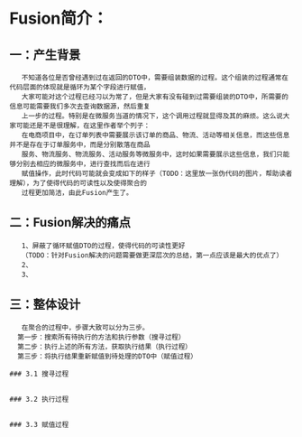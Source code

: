 # Fusion简介：
   
   ## 一：产生背景
       不知道各位是否曾经遇到过在返回的DTO中，需要组装数据的过程。这个组装的过程通常在代码层面的体现就是循环为某个字段进行赋值，
       大家可能对这个过程已经习以为常了，但是大家有没有碰到过需要组装的DTO中，所需要的信息可能需要我们多次去查询数据源，然后重复
       上一步的过程。特别是在微服务当道的情况下，这个调用过程就显得及其的麻烦。这么说大家可能还是不是很理解，在这里作者举个列子：
       在电商项目中，在订单列表中需要展示该订单的商品、物流、活动等相关信息，而这些信息并不是存在于订单服务中，而是分别散落在商品
       服务、物流服务、物流服务、活动服务等微服务中，这时如果需要展示这些信息，我们只能够分别去相应的微服务中，进行查找而后在进行
       赋值操作，此时代码可能就会变成如下的样子（TODO：这里放一张伪代码的图片，帮助读者理解），为了使得代码的可读性以及使得聚合的
       过程更加简洁，由此Fusion产生了。
       
  ## 二：Fusion解决的痛点
       1、屏蔽了循环赋值DTO的过程，使得代码的可读性更好
       （TODO：针对Fusion解决的问题需要做更深层次的总结，第一点应该是最大的优点了）
       2、
       3、
       
  ## 三：整体设计
       在聚合的过程中，步骤大致可以分为三步。
      第一步：搜索所有待执行的方法和执行参数（搜寻过程）
      第二步：执行上述的所有方法，获取执行结果（执行过程）
      第三步：将执行结果重新赋值到待处理的DTO中（赋值过程）
      
    ### 3.1 搜寻过程
     
     
    ### 3.2 执行过程
     
     
    ### 3.3 赋值过程       
        
       
       
  